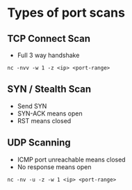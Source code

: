 # Types of port scans

## TCP Connect Scan
- Full 3 way handshake
```
nc -nvv -w 1 -z <ip> <port-range>
```

## SYN / Stealth Scan
- Send SYN
- SYN-ACK means open
- RST means closed

## UDP Scanning
- ICMP port unreachable means closed
- No response means open
```
nc -nv -u -z -w 1 <ip> <port-range>
```
